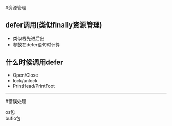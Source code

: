 
#资源管理

## defer调用(类似finally资源管理)
+ 类似栈先进后出
+ 参数在defer语句时计算

## 什么时候调用defer

+ Open/Close
+ lock/unlock
+ PrintHead/PrintFoot

---

#错误处理




os包  
bufio包